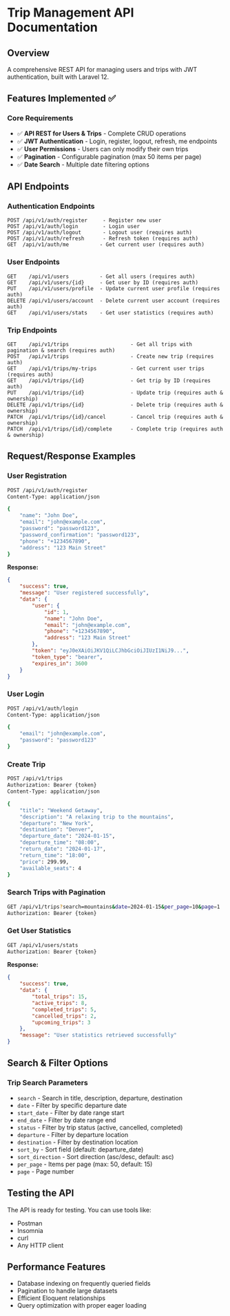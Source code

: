 # Trip Management API Documentation

## Overview
A comprehensive REST API for managing users and trips with JWT authentication, built with Laravel 12.

## Features Implemented ✅

### Core Requirements
- ✅ **API REST for Users & Trips** - Complete CRUD operations
- ✅ **JWT Authentication** - Login, register, logout, refresh, me endpoints  
- ✅ **User Permissions** - Users can only modify their own trips
- ✅ **Pagination** - Configurable pagination (max 50 items per page)
- ✅ **Date Search** - Multiple date filtering options


## API Endpoints

### Authentication Endpoints
```
POST /api/v1/auth/register     - Register new user
POST /api/v1/auth/login        - Login user
POST /api/v1/auth/logout       - Logout user (requires auth)
POST /api/v1/auth/refresh      - Refresh token (requires auth)
GET  /api/v1/auth/me          - Get current user (requires auth)
```

### User Endpoints
```
GET    /api/v1/users          - Get all users (requires auth)
GET    /api/v1/users/{id}     - Get user by ID (requires auth)
PUT    /api/v1/users/profile  - Update current user profile (requires auth)
DELETE /api/v1/users/account  - Delete current user account (requires auth)
GET    /api/v1/users/stats    - Get user statistics (requires auth)
```

### Trip Endpoints
```
GET    /api/v1/trips                    - Get all trips with pagination & search (requires auth)
POST   /api/v1/trips                    - Create new trip (requires auth)
GET    /api/v1/trips/my-trips           - Get current user trips (requires auth)
GET    /api/v1/trips/{id}               - Get trip by ID (requires auth)
PUT    /api/v1/trips/{id}               - Update trip (requires auth & ownership)
DELETE /api/v1/trips/{id}               - Delete trip (requires auth & ownership)
PATCH  /api/v1/trips/{id}/cancel        - Cancel trip (requires auth & ownership)
PATCH  /api/v1/trips/{id}/complete      - Complete trip (requires auth & ownership)
```


## Request/Response Examples

### User Registration
```bash
POST /api/v1/auth/register
Content-Type: application/json

{
    "name": "John Doe",
    "email": "john@example.com",
    "password": "password123",
    "password_confirmation": "password123",
    "phone": "+1234567890",
    "address": "123 Main Street"
}
```

**Response:**
```json
{
    "success": true,
    "message": "User registered successfully",
    "data": {
        "user": {
            "id": 1,
            "name": "John Doe",
            "email": "john@example.com",
            "phone": "+1234567890",
            "address": "123 Main Street"
        },
        "token": "eyJ0eXAiOiJKV1QiLCJhbGciOiJIUzI1NiJ9...",
        "token_type": "bearer",
        "expires_in": 3600
    }
}
```

### User Login
```bash
POST /api/v1/auth/login
Content-Type: application/json

{
    "email": "john@example.com",
    "password": "password123"
}
```

### Create Trip
```bash
POST /api/v1/trips
Authorization: Bearer {token}
Content-Type: application/json

{
    "title": "Weekend Getaway",
    "description": "A relaxing trip to the mountains",
    "departure": "New York",
    "destination": "Denver",
    "departure_date": "2024-01-15",
    "departure_time": "08:00",
    "return_date": "2024-01-17",
    "return_time": "18:00",
    "price": 299.99,
    "available_seats": 4
}
```

### Search Trips with Pagination
```bash
GET /api/v1/trips?search=mountains&date=2024-01-15&per_page=10&page=1
Authorization: Bearer {token}
```

### Get User Statistics
```bash
GET /api/v1/users/stats
Authorization: Bearer {token}
```

**Response:**
```json
{
    "success": true,
    "data": {
        "total_trips": 15,
        "active_trips": 8,
        "completed_trips": 5,
        "cancelled_trips": 2,
        "upcoming_trips": 3
    },
    "message": "User statistics retrieved successfully"
}
```

## Search & Filter Options

### Trip Search Parameters
- `search` - Search in title, description, departure, destination
- `date` - Filter by specific departure date
- `start_date` - Filter by date range start
- `end_date` - Filter by date range end
- `status` - Filter by trip status (active, cancelled, completed)
- `departure` - Filter by departure location
- `destination` - Filter by destination location
- `sort_by` - Sort field (default: departure_date)
- `sort_direction` - Sort direction (asc/desc, default: asc)
- `per_page` - Items per page (max: 50, default: 15)
- `page` - Page number


## Testing the API

The API is ready for testing. You can use tools like:
- Postman
- Insomnia
- curl
- Any HTTP client

## Performance Features

- Database indexing on frequently queried fields
- Pagination to handle large datasets
- Efficient Eloquent relationships
- Query optimization with proper eager loading
